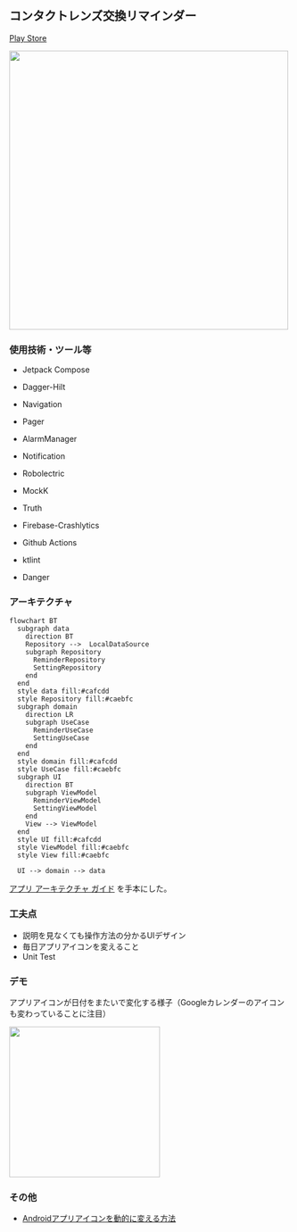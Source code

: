 ## コンタクトレンズ交換リマインダー

[Play Store](https://play.google.com/store/apps/details?id=io.github.rikuyu.contactlensreminder)

<img src="https://user-images.githubusercontent.com/51118613/155189510-2be974c9-7528-45d1-9a96-bdc5cd47c081.jpg" width="500">

### 使用技術・ツール等
- Jetpack Compose
- Dagger-Hilt
- Navigation
- Pager
- AlarmManager
- Notification

- Robolectric
- MockK
- Truth

- Firebase-Crashlytics
- Github Actions
- ktlint
- Danger

### アーキテクチャ
```mermaid
flowchart BT
  subgraph data
    direction BT
    Repository -->  LocalDataSource
    subgraph Repository
      ReminderRepository
      SettingRepository
    end
  end
  style data fill:#cafcdd
  style Repository fill:#caebfc
  subgraph domain
    direction LR
    subgraph UseCase
      ReminderUseCase
      SettingUseCase
    end
  end
  style domain fill:#cafcdd
  style UseCase fill:#caebfc
  subgraph UI
    direction BT
    subgraph ViewModel
      ReminderViewModel
      SettingViewModel
    end
    View --> ViewModel
  end
  style UI fill:#cafcdd
  style ViewModel fill:#caebfc
  style View fill:#caebfc
  
  UI --> domain --> data
```
[アプリ アーキテクチャ ガイド](https://developer.android.com/jetpack/guide?hl=ja) を手本にした。
### 工夫点
- 説明を見なくても操作方法の分かるUIデザイン
- 毎日アプリアイコンを変えること
- Unit Test

### デモ
アプリアイコンが日付をまたいで変化する様子（Googleカレンダーのアイコンも変わっていることに注目）

<img src="https://user-images.githubusercontent.com/51118613/155189795-1d74ebf9-799e-468a-894d-1b1765cb3cc5.gif" width="270">


### その他
- [Androidアプリアイコンを動的に変える方法](https://www.yuuuki-blog.com/2022/02/13/Android-%E3%82%A2%E3%83%97%E3%83%AA%E3%82%A2%E3%82%A4%E3%82%B3%E3%83%B3%E3%82%92%E5%8B%95%E7%9A%84%E3%81%AB%E5%A4%89%E3%81%88%E3%82%8B%E6%96%B9%E6%B3%95/)
